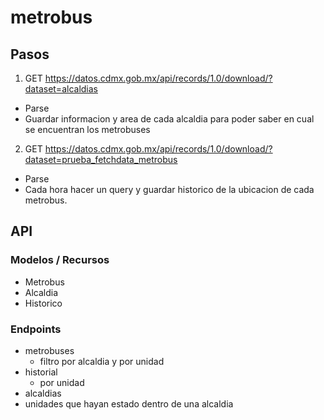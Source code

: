 # metrobus

## Pasos

1. GET https://datos.cdmx.gob.mx/api/records/1.0/download/?dataset=alcaldias
  * Parse
  * Guardar informacion y area de cada alcaldia para poder saber en cual se encuentran los metrobuses

2. GET https://datos.cdmx.gob.mx/api/records/1.0/download/?dataset=prueba_fetchdata_metrobus
  * Parse
  * Cada hora hacer un query y guardar historico de la ubicacion de cada metrobus.

## API
### Modelos / Recursos
  * Metrobus
  * Alcaldia
  * Historico

### Endpoints
  * metrobuses
    * filtro por alcaldia y por unidad
  * historial
    * por unidad
  * alcaldias
  * unidades que hayan estado dentro de una alcaldia
